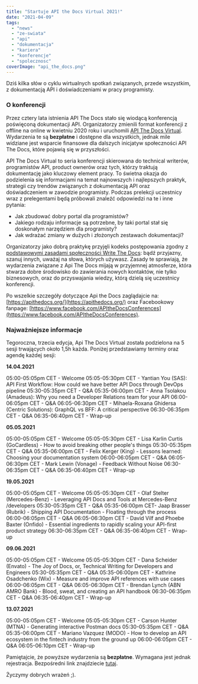 ```yaml
---
title: "Startuje API the Docs Virtual 2021!"
date: "2021-04-09"
tags:
  - "news"
  - "ze-swiata"
  - "api"
  - "dokumentacja"
  - "kariera"
  - "konferencje"
  - "spolecznosc"
coverImage: "api_the_docs.png"
---
```


Dziś kilka słów o cyklu wirtualnych spotkań związanych, przede wszystkim, z
dokumentacją API i doświadczeniami w pracy programisty.

### O konferencji

Przez cztery lata istnienia API The Docs stało się wiodącą konferencją
poświęconą dokumentacji API. Organizatorzy zmienili format konferencji z offline
na online w kwietniu 2020 roku i uruchomili
[API The Docs Virtual](https://apithedocs.org/virtual-2021). Wydarzenia te są
**bezpłatne** i dostępne dla wszystkich, jednak mile widziane jest wsparcie
finansowe dla dalszych inicjatyw społeczności API The Docs, które pojawią się w
przyszłości.

API The Docs Virtual to seria konferencji skierowana do technical writerów,
programistów API, product ownerów oraz tych, którzy traktują dokumentację jako
kluczowy element pracy. To świetna okazja do podzielenia się informacjami na
temat najnowszych i najlepszych praktyk, strategii czy trendów związanych z
dokumentacją API oraz doświadczeniem w zawodzie programisty. Podczas prelekcji
uczestnicy wraz z prelegentami będą próbowali znaleźć odpowiedzi na te i inne
pytania:

- Jak zbudować dobry portal dla programistów?
- Jakiego rodzaju informacje są potrzebne, by taki portal stał się doskonałym
  narzędziem dla programisty?
- Jak wdrażać zmiany w dużych i złożonych zestawach dokumentacji?

Organizatorzy jako dobrą praktykę przyjęli kodeks postępowania zgodny z
[podstawowymi zasadami społeczności Write The Docs](https://www.writethedocs.org/code-of-conduct/):
bądź przyjazny, szanuj innych, uważaj na słowa, których używasz. Zasady te
sprawiają, że wydarzenia związane z Api The Docs mijają w przyjemnej atmosferze,
która stwarza dobre środowisko do zawierania nowych kontaktów, nie tylko
biznesowych, oraz do przyswajania wiedzy, którą dzielą się uczestnicy
konferencji.

Po wszelkie szczegóły dotyczące Api the Docs zaglądajcie na:
[https://apithedocs.org/](https://apithedocs.org/) oraz Facebookowy fanpage:
[https://www.facebook.com/APItheDocsConferences](https://www.facebook.com/APItheDocsConferences).

### Najważniejsze informacje

Tegoroczna, trzecia edycja, Api The Docs Virtual została podzielona na 5 sesji
trwających około 1,5h każda. Poniżej przedstawiamy terminy oraz agendę każdej
sesji:

**14.04.2021**

05:00-05:05pm CET - Welcome 05:05-05:30pm CET - Yantian You (SAS): API First
Workflow: How could we have better API Docs through DevOps pipeline
05:30-05:35pm CET - Q&A 05:35-06:00pm CET - Anna Tsolakou (Amadeus): Why you
need a Developer Relations team for your API 06:00-06:05pm CET - Q&A
06:05-06:30pm CET - Mihaela-Roxana Ghidersa (Centric Solutions): GraphQL vs BFF:
A critical perspective 06:30-06:35pm CET - Q&A 06:35-06:40pm CET - Wrap-up

**05.05.2021**

05:00-05:05pm CET - Welcome 05:05-05:30pm CET - Lisa Karlin Curtis
(GoCardless) - How to avoid breaking other people's things 05:30-05:35pm CET -
Q&A 05:35-06:00pm CET - Felix Kerger (King) - Lessons learned: Choosing your
documentation system 06:00-06:05pm CET - Q&A 06:05-06:30pm CET - Mark Lewin
(Vonage) - Feedback Without Noise 06:30-06:35pm CET - Q&A 06:35-06:40pm CET -
Wrap-up

**19.05.2021**

05:00-05:05pm CET - Welcome 05:05-05:30pm CET - Olaf Stelter (Mercedes-Benz) -
Leveraging API Docs and Tools at Mercedes-Benz /developers 05:30-05:35pm CET -
Q&A 05:35-06:00pm CET- Jaap Brasser (Rubrik) - Shipping API Documentation -
Floating through the process 06:00-06:05pm CET - Q&A 06:05-06:30pm CET - David
Vilf and Phoebe Baxter (Onfido) - Essential ingredients to rapidly scaling your
API-first product strategy 06:30-06:35pm CET - Q&A 06:35-06:40pm CET - Wrap-up

**09.06.2021**

05:00-05:05pm CET - Welcome 05:05-05:30pm CET - Dana Scheider (Envato) - The Joy
of Docs, or, Technical Writing for Developers and Engineers 05:30-05:35pm CET -
Q&A 05:35-06:00pm CET - Kathrine Osadchenko (Wix) - Measure and improve API
references with use cases 06:00-06:05pm CET - Q&A 06:05-06:30pm CET - Brendan
Lynch (ABN AMRO Bank) - Blood, sweat, and creating an API handbook 06:30-06:35pm
CET - Q&A 06:35-06:40pm CET - Wrap-up

**13.07.2021**

05:00-05:05pm CET - Welcome 05:05-05:30pm CET - Carson Hunter (MTNA) -
Generating interactive Postman docs 05:30-05:35pm CET - Q&A 05:35-06:00pm CET -
Mariano Vazquez (MODO) - How to develop an API ecosystem in the fintech industry
from the ground up 06:00-06:05pm CET - Q&A 06:05-06:10pm CET - Wrap-up

Pamiętajcie, że powyższe wydarzenia są **bezpłatne**. Wymagana jest jednak
rejestracja. Bezpośredni link znajdziecie
[tutaj](https://www.eventbrite.com/e/api-the-docs-virtual-2021-season-3-tickets-138265358409).

Życzymy dobrych wrażeń ;).
